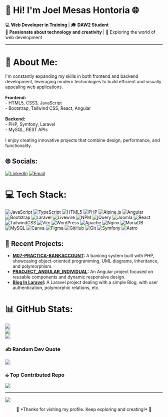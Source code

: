 # 👋 Hi! I'm **Joel Mesas Hontoria** 🌐  
💻 **Web Developer in Training** | 🎓 **DAW2 Student**  
🌟 **Passionate about technology and creativity** | 🎯 Exploring the world of web development  

---

# 💫 About Me:
I'm constantly expanding my skills in both frontend and backend development, leveraging modern technologies to build efficient and visually appealing web applications.<br><br>**Frontend:**  <br>- HTML5, CSS3, JavaScript  <br>- Bootstrap, Tailwind CSS, React, Angular<br><br>**Backend:**  <br>- PHP, Symfony, Laravel  <br>- MySQL, REST APIs<br><br>I enjoy creating innovative projects that combine design, performance, and functionality.

## 🌐 Socials:
[![LinkedIn](https://img.shields.io/badge/LinkedIn-%230077B5.svg?logo=linkedin&logoColor=white)](https://linkedin.com/in/joel-mesas) [![Email](https://img.shields.io/badge/Email-D14836?logo=gmail&logoColor=white)](mailto:joelmesash@gmail.com)

# 💻 Tech Stack:
![JavaScript](https://img.shields.io/badge/javascript-%23323330.svg?style=for-the-badge&logo=javascript&logoColor=%23F7DF1E) ![TypeScript](https://img.shields.io/badge/typescript-%23007ACC.svg?style=for-the-badge&logo=typescript&logoColor=white) ![HTML5](https://img.shields.io/badge/html5-%23E34F26.svg?style=for-the-badge&logo=html5&logoColor=white) ![PHP](https://img.shields.io/badge/php-%23777BB4.svg?style=for-the-badge&logo=php&logoColor=white) ![Alpine.js](https://img.shields.io/badge/alpinejs-white.svg?style=for-the-badge&logo=alpinedotjs&logoColor=%238BC0D0) ![Angular](https://img.shields.io/badge/angular-%23DD0031.svg?style=for-the-badge&logo=angular&logoColor=white) ![Bootstrap](https://img.shields.io/badge/bootstrap-%238511FA.svg?style=for-the-badge&logo=bootstrap&logoColor=white) ![Laravel](https://img.shields.io/badge/laravel-%23FF2D20.svg?style=for-the-badge&logo=laravel&logoColor=white) ![Livewire](https://img.shields.io/badge/livewire-%234e56a6.svg?style=for-the-badge&logo=livewire&logoColor=white)  ![NPM](https://img.shields.io/badge/NPM-%23CB3837.svg?style=for-the-badge&logo=npm&logoColor=white) ![jQuery](https://img.shields.io/badge/jquery-%230769AD.svg?style=for-the-badge&logo=jquery&logoColor=white) ![Joomla](https://img.shields.io/badge/joomla-%235091CD.svg?style=for-the-badge&logo=joomla&logoColor=white) ![React](https://img.shields.io/badge/react-%2320232a.svg?style=for-the-badge&logo=react&logoColor=%2361DAFB) ![TailwindCSS](https://img.shields.io/badge/tailwindcss-%2338B2AC.svg?style=for-the-badge&logo=tailwind-css&logoColor=white) ![Vite](https://img.shields.io/badge/vite-%23646CFF.svg?style=for-the-badge&logo=vite&logoColor=white) ![WordPress](https://img.shields.io/badge/WordPress-%23117AC9.svg?style=for-the-badge&logo=WordPress&logoColor=white) ![Apache](https://img.shields.io/badge/apache-%23D42029.svg?style=for-the-badge&logo=apache&logoColor=white) ![Nginx](https://img.shields.io/badge/nginx-%23009639.svg?style=for-the-badge&logo=nginx&logoColor=white) ![MariaDB](https://img.shields.io/badge/MariaDB-003545?style=for-the-badge&logo=mariadb&logoColor=white) ![MySQL](https://img.shields.io/badge/mysql-4479A1.svg?style=for-the-badge&logo=mysql&logoColor=white) ![Canva](https://img.shields.io/badge/Canva-%2300C4CC.svg?style=for-the-badge&logo=Canva&logoColor=white) ![Figma](https://img.shields.io/badge/figma-%23F24E1E.svg?style=for-the-badge&logo=figma&logoColor=white) ![GitHub](https://img.shields.io/badge/github-%23121011.svg?style=for-the-badge&logo=github&logoColor=white) ![Git](https://img.shields.io/badge/git-%23F05033.svg?style=for-the-badge&logo=git&logoColor=white) ![Symfony](https://img.shields.io/badge/symfony-%23000000.svg?style=for-the-badge&logo=symfony&logoColor=white) ![Astro](https://img.shields.io/badge/astro-%232C2052.svg?style=for-the-badge&logo=astro&logoColor=white)

## 🚀 Recent Projects:
- **[M07-PRACTICA-BANKACCOUNT](https://github.com/JowiMesas/M07-PRACTICA-BANKACCOUNT):** A banking system built with PHP, showcasing object-oriented programming, UML diagrams, inheritance, and polymorphism.
- **[PRAOJECT_ANGULAR_INDIVIDUAL](https://github.com/JowiMesas/PRAOJECT_ANGULAR_INDIVIDUAL):** An Angular project focused on reusable components and dynamic responsive design.
- **[Blog In Laravel](https://github.com/JowiMesas/pruebablog-joel):** A Laravel project dealing with a simple Blog, with user authentication, polymorphic relations, etc.

# 📊 GitHub Stats:
![](https://github-readme-stats.vercel.app/api?username=JowiMesas&theme=dark&hide_border=false&include_all_commits=false&count_private=false)<br/>
![](https://github-readme-streak-stats.herokuapp.com/?user=JowiMesas&theme=dark&hide_border=false)<br/>
![](https://github-readme-stats.vercel.app/api/top-langs/?username=JowiMesas&theme=dark&hide_border=false&include_all_commits=false&count_private=false&layout=compact)

### ✍️ Random Dev Quote
![](https://quotes-github-readme.vercel.app/api?type=horizontal&theme=radical)

### 🔝 Top Contributed Repo
![](https://github-contributor-stats.vercel.app/api?username=JowiMesas&limit=5&theme=dark&combine_all_yearly_contributions=true)

---
[![](https://visitcount.itsvg.in/api?id=JowiMesas&icon=0&color=0)](https://visitcount.itsvg.in)

<!-- Proudly created with GPRM ( https://gprm.itsvg.in ) -->
<div align="center">
  🌟 *Thanks for visiting my profile. Keep exploring and creating!* 🌟  
</div>
